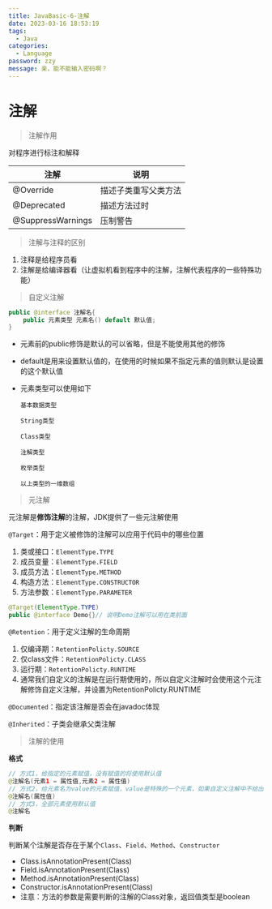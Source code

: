 ```yaml
---
title: JavaBasic-6-注解
date: 2023-03-16 18:53:19
tags: 
  - Java
categories: 
  - Language
password: zzy   
message: 亲，能不能输入密码啊？
---
```


# 注解

> 注解作用

对程序进行标注和解释

| 注解              | 说明                 |
| ----------------- | -------------------- |
| @Override         | 描述子类重写父类方法 |
| @Deprecated       | 描述方法过时         |
| @SuppressWarnings | 压制警告             |

> 注解与注释的区别

1. 注释是给程序员看
2. 注解是给编译器看（让虚拟机看到程序中的注解，注解代表程序的一些特殊功能）

> 自定义注解

```java
public @interface 注解名{
    public 元素类型 元素名() default 默认值;
}
```

* 元素前的public修饰是默认的可以省略，但是不能使用其他的修饰

* default是用来设置默认值的，在使用的时候如果不指定元素的值则默认是设置的这个默认值

* 元素类型可以使用如下

  `基本数据类型`

  `String类型`

  `Class类型`

  `注解类型`

  `枚举类型`

  `以上类型的一维数组`

> 元注解

元注解是**修饰注解**的注解，JDK提供了一些元注解使用

`@Target`：用于定义被修饰的注解可以应用于代码中的哪些位置

1. 类或接口：`ElementType.TYPE`
2. 成员变量：`ElementType.FIELD`
3. 成员方法：`ElementType.METHOD`
4. 构造方法：`ElementType.CONSTRUCTOR`
5. 方法参数：`ElementType.PARAMETER`

```java
@Target(ElementType.TYPE)
public @interface Demo{}// 说明Demo注解可以用在类前面
```

`@Retention`：用于定义注解的生命周期

1. 仅编译期：`RetentionPolicty.SOURCE`
2. 仅class文件：`RetentionPolicty.CLASS`
3. 运行期：`RetentionPolicty.RUNTIME`
4. 通常我们自定义的注解是在运行期使用的，所以自定义注解时会使用这个元注解修饰自定义注解，并设置为RetentionPolicty.RUNTIME

`@Documented`：指定该注解是否会在javadoc体现

`@Inherited`：子类会继承父类注解

> 注解的使用

**格式**

```java
// 方式1，给指定的元素赋值，没有赋值的将使用默认值
@注解名(元素1 = 属性值,元素2 = 属性值)
// 方式2，给元素名为value的元素赋值，value是特殊的一个元素，如果自定义注解中不给出该元素而使用这种方式赋值会报错
@注解名(属性值)
// 方式3，全部元素使用默认值
@注解名
```

**判断**

判断某个注解是否存在于某个`Class`、`Field`、`Method`、`Constructor`

* Class.isAnnotationPresent(Class)
* Field.isAnnotationPresent(Class)
* Method.isAnnotationPresent(Class)
* Constructor.isAnnotationPresent(Class)
* 注意：方法的参数是需要判断的注解的Class对象，返回值类型是boolean
